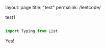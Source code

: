 layout: page
title: "test"
permalink: /leetcode/

test1

```python

import Typing from List
```
Yes!
